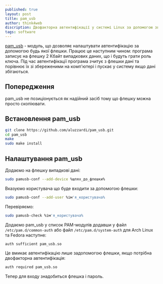 ```yaml
---
published: true
layout: post
title: pam_usb
author: think4web
discription: Двофакторна автентифікації у системі Linux за допомогою звичайної флешки.
tags: software
---
```


[pam_usb](https://github.com/aluzzardi/pam_usb) - модуль, що дозволяє налаштувати автентифікацію за допомогою будь якої флешки. Працює це наступним чином: програма записує на флешку 2 Кбайт випадкових даних, що і будуть грати роль ключа. Під час автентифікації програма зчитує з флешки дані та порівнює їх зі збереженими на комп'ютері і пускає у систему якщо дані збігаються. 

## Попередження

pam_usb не позиціонується як надійний засіб тому що флешку можна просто скопіювати.

## Встановлення pam_usb

```bash
git clone https://github.com/aluzzardi/pam_usb.git
cd pam_usb
make
sudo make install
```

## Налаштування pam_usb

Додаємо на флешку випадкові дані:

```bash
sudo pamusb-conf --add-device %шлях_до_флешки%
```

Вказуємо користувача що буде входити за допомогою флешки:

```bash
sudo pamusb-conf --add-user %ім'я_користувача%
```

Перевіряємо:

```bash
sudo pamusb-check %ім'я_користувача%
```

Додаємо pam_usb у список PAM-модулів додавши у файл ```/etc/pam.d/common-auth``` або файл ```/etc/pam.d/system-auth``` для Arch Linux та Fedora наступне:

```bash
auth sufficient pam_usb.so
```

Це вмикає автентифікацію лише задопомогою флешки, якщо потрібна двофакторна автентифікація: 

```bash 
auth required pam_usb.so
```

Тепер для входу знадобиться флешка і пароль.
